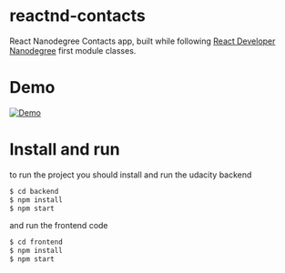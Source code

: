 # reactnd-contacts
React Nanodegree Contacts app, built while following [React Developer Nanodegree](https://br.udacity.com/course/react-nanodegree--nd019) first module classes.

# Demo
[![Demo](https://img.youtube.com/vi/nz07LF4iqUI/0.jpg)](https://youtu.be/nz07LF4iqUI)


# Install and run
to run the project you should install and run the udacity backend 

```sh
$ cd backend
$ npm install 
$ npm start
```

and  run the frontend code
```sh
$ cd frontend
$ npm install 
$ npm start
```
